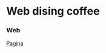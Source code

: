 # Web dising coffee

### Web
[Pagina](https://julianfe05.github.io/Mi-Blog-De-Cafe/blogdecafe_inicio/index.html)
